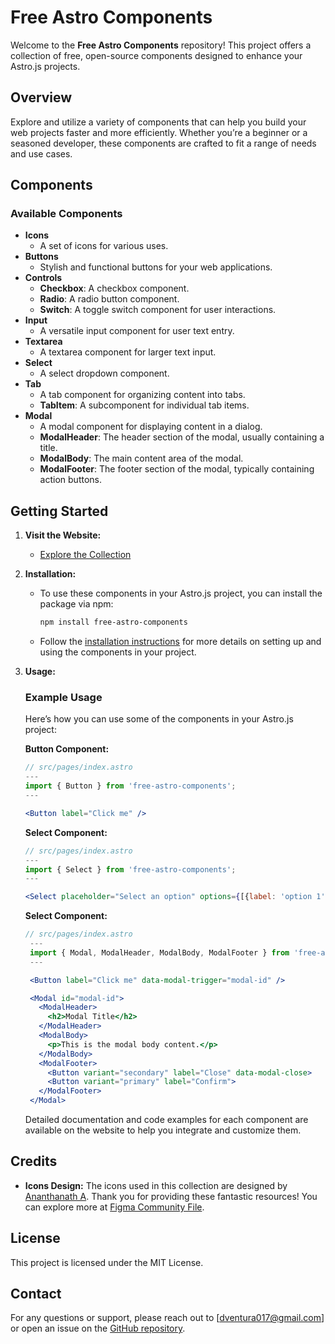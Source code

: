 # Free Astro Components

Welcome to the **Free Astro Components** repository! This project offers a collection of free, open-source components designed to enhance your Astro.js projects.

## Overview

Explore and utilize a variety of components that can help you build your web projects faster and more efficiently. Whether you’re a beginner or a seasoned developer, these components are crafted to fit a range of needs and use cases.

## Components

### Available Components

- **Icons**
  - A set of icons for various uses.
- **Buttons**
  - Stylish and functional buttons for your web applications.
- **Controls**
  - **Checkbox**: A checkbox component.
  - **Radio**: A radio button component.
  - **Switch**: A toggle switch component for user interactions.
- **Input**
  - A versatile input component for user text entry.
- **Textarea**
  - A textarea component for larger text input.
- **Select**
  - A select dropdown component.
- **Tab**
  - A tab component for organizing content into tabs.
  - **TabItem**: A subcomponent for individual tab items.
- **Modal**
  - A modal component for displaying content in a dialog.
  - **ModalHeader**: The header section of the modal, usually containing a title.
  - **ModalBody**: The main content area of the modal.
  - **ModalFooter**: The footer section of the modal, typically containing action buttons.

## Getting Started

1. **Visit the Website:**

   - [Explore the Collection](https://free-astro-components.vercel.app/)

2. **Installation:**

   - To use these components in your Astro.js project, you can install the package via npm:

     ```bash
     npm install free-astro-components
     ```

   - Follow the [installation instructions](https://free-astro-components.vercel.app/guide/installation) for more details on setting up and using the components in your project.

3. **Usage:**

   ### Example Usage

   Here’s how you can use some of the components in your Astro.js project:

   **Button Component:**

   ```jsx
   // src/pages/index.astro
   ---
   import { Button } from 'free-astro-components';
   ---

   <Button label="Click me" />
   ```

   **Select Component:**

   ```jsx
   // src/pages/index.astro
   ---
   import { Select } from 'free-astro-components';
   ---

   <Select placeholder="Select an option" options={[{label: 'option 1'}, {label: 'option 2'}]} />
   ```

   **Select Component:**

   ```jsx
   // src/pages/index.astro
    ---
    import { Modal, ModalHeader, ModalBody, ModalFooter } from 'free-astro-components';
    ---

    <Button label="Click me" data-modal-trigger="modal-id" />

    <Modal id="modal-id">
      <ModalHeader>
        <h2>Modal Title</h2>
      </ModalHeader>
      <ModalBody>
        <p>This is the modal body content.</p>
      </ModalBody>
      <ModalFooter>
        <Button variant="secondary" label="Close" data-modal-close>
        <Button variant="primary" label="Confirm">
      </ModalFooter>
    </Modal>
   ```

   Detailed documentation and code examples for each component are available on the website to help you integrate and customize them.

## Credits

- **Icons Design:** The icons used in this collection are designed by [Ananthanath A](https://nathdesign.in/). Thank you for providing these fantastic resources! You can explore more at [Figma Community File](https://www.figma.com/community/file/1071678557813409125).

## License

This project is licensed under the MIT License.

## Contact

For any questions or support, please reach out to [dventura017@gmail.com] or open an issue on the [GitHub repository](https://github.com/denv17/free-astro-components.git).
